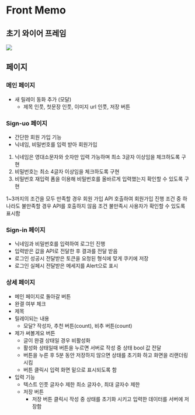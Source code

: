 # Front Memo

## 초기 와이어 프레임

![](https://overjoyed-capacity-5a6.notion.site/image/https%3A%2F%2Fs3-us-west-2.amazonaws.com%2Fsecure.notion-static.com%2F87c68b2e-0ee1-47d4-9a8b-66cc2cf19fc1%2Fdiagram-export-2023._5._13._%25EC%2598%25A4%25EC%25A0%2584_1_22_16_(%25EC%25A4%2591%25ED%2598%2595).png?id=f9991558-5a97-4bf0-a67b-d4dddb994d0a&table=block&spaceId=0ba460f2-75de-4aae-bdff-167ae7875c65&width=2000&userId=&cache=v2)

## 페이지 

### 메인 페이지
- 새 릴레이 동화 추가 (모달) 
  - 제목 인풋, 첫문장 인풋, 이미지 url 인풋, 저장 버튼 

### Sign-uo 페이지 
 - 간단한 회원 가입 기능 
 - 닉네임, 비밀번호를 입력 받아 회원가입 

 1. 닉네임은 영대소문자와 숫자만 입력 가능하며 최소 3글자 이상임을 체크하도록 구현
 2. 비밀번호는 최소 4글자 이상임을 체크하도록 구현
 3. 비밀번호 재입력 폼을 이용해 비밀번호를 올바르게 입력했는지 확인할 수 있도록 구현

1~3까지의 조건을 모두 만족할 경우 회원 가입 API 호출하여 회원가입 진행
조건 중 하나라도 불만족할 경우 API를 호출하지 않음 
조건 불만족시 사용자가 확인할 수 있도록 표시함

### Sign-in 페이지
- 닉네임과 비밀번호를 입력하여 로그인 진행
- 입력받은 값을 API로 전달한 후 결과를 전달 받음 
- 로그인 성공시 전달받은 토큰을 요청된 형식에 맞게 쿠키에 저장 
- 로그인 실페시 전달받은 메세지를 Alert으로 표시

### 상세 페이지 
- 메인 페이지로 돌아갈 버튼
- 완결 여부 체크
- 제목
- 릴레이되는 내용 
  - 모달? 작성자, 추천 버튼(count), 비추 버튼(count)
- 제가 써볼게요 버튼 
  - 글이 완결 상태일 경우 비활성화
  - 활성화 상태일때 버튼을 누르면 서버로 작성 중 상태 bool 값 전달
  - 버튼을 누른 후 5분 동안 저장하지 않으면 상태를 초기화 하고 화면을 리랜더링시킴
  - 버튼 클릭시 입력 화면 밑으로 표시되도록 함
- 입력 기능
  - 텍스트 인풋 글자수 제한 최소 글자수, 최대 글자수 제한 
  - 저장 버튼 
    - 저장 버튼 클릭시 작성 중 상태를 초기화 시키고 입력한 데이터를 서버에 저장함 
